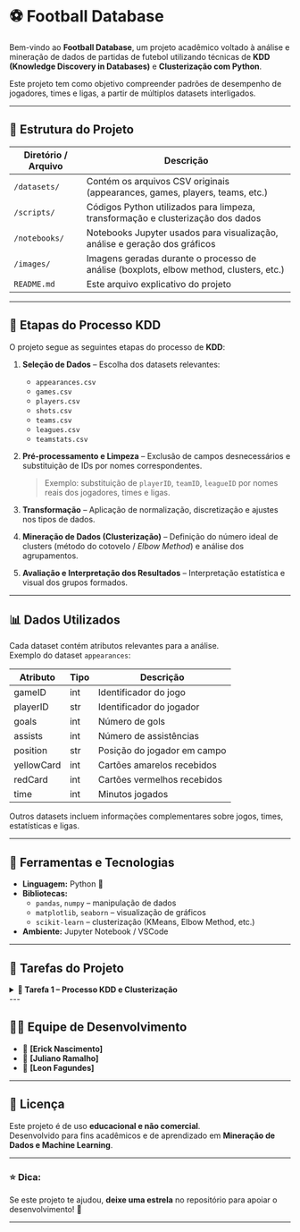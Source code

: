 # ⚽ Football Database

Bem-vindo ao **Football Database**, um projeto acadêmico voltado à análise e mineração de dados de partidas de futebol utilizando técnicas de **KDD (Knowledge Discovery in Databases)** e **Clusterização com Python**.

Este projeto tem como objetivo compreender padrões de desempenho de jogadores, times e ligas, a partir de múltiplos datasets interligados.

---

## 📂 Estrutura do Projeto

| Diretório / Arquivo | Descrição |
|----------------------|------------|
| `/datasets/` | Contém os arquivos CSV originais (appearances, games, players, teams, etc.) |
| `/scripts/` | Códigos Python utilizados para limpeza, transformação e clusterização dos dados |
| `/notebooks/` | Notebooks Jupyter usados para visualização, análise e geração dos gráficos |
| `/images/` | Imagens geradas durante o processo de análise (boxplots, elbow method, clusters, etc.) |
| `README.md` | Este arquivo explicativo do projeto |

---

## 🧩 Etapas do Processo KDD

O projeto segue as seguintes etapas do processo de **KDD**:

1. **Seleção de Dados** – Escolha dos datasets relevantes:  
   - `appearances.csv`  
   - `games.csv`  
   - `players.csv`  
   - `shots.csv`  
   - `teams.csv`  
   - `leagues.csv`  
   - `teamstats.csv`

2. **Pré-processamento e Limpeza** – Exclusão de campos desnecessários e substituição de IDs por nomes correspondentes.  
   > Exemplo: substituição de `playerID`, `teamID`, `leagueID` por nomes reais dos jogadores, times e ligas.  

3. **Transformação** – Aplicação de normalização, discretização e ajustes nos tipos de dados.

4. **Mineração de Dados (Clusterização)** – Definição do número ideal de clusters (método do cotovelo / *Elbow Method*) e análise dos agrupamentos.

5. **Avaliação e Interpretação dos Resultados** – Interpretação estatística e visual dos grupos formados.

---

## 📊 Dados Utilizados

Cada dataset contém atributos relevantes para a análise.  
Exemplo do dataset `appearances`:

| Atributo | Tipo | Descrição |
|-----------|------|------------|
| gameID | int | Identificador do jogo |
| playerID | str | Identificador do jogador |
| goals | int | Número de gols |
| assists | int | Número de assistências |
| position | str | Posição do jogador em campo |
| yellowCard | int | Cartões amarelos recebidos |
| redCard | int | Cartões vermelhos recebidos |
| time | int | Minutos jogados |

Outros datasets incluem informações complementares sobre jogos, times, estatísticas e ligas.

---

## 🧮 Ferramentas e Tecnologias

- **Linguagem:** Python 🐍  
- **Bibliotecas:**  
  - `pandas`, `numpy` – manipulação de dados  
  - `matplotlib`, `seaborn` – visualização de gráficos  
  - `scikit-learn` – clusterização (KMeans, Elbow Method, etc.)  
- **Ambiente:** Jupyter Notebook / VSCode

--- 

## 🧠 Tarefas do Projeto

<details>
<summary><b>🔗 Tarefa 1 – Processo KDD e Clusterização</b></summary>

<br>

Nesta tarefa serão incluídas **as informações detalhadas do processo KDD**, **as imagens dos gráficos** e **as análises dos clusters** conforme o desenvolvimento avança.


---

### 📋 Descrição Geral
O objetivo desta tarefa é aplicar o processo de **descoberta de conhecimento em bases de dados (KDD)** no conjunto de dados de futebol, realizando as etapas de:
1. Seleção dos datasets relevantes  
2. Limpeza e integração dos dados  
3. Normalização e transformação  
4. Execução da **clusterização (K-Means)**  
5. Interpretação dos resultados obtidos

---

### 🧩 Datasets Utilizados
- `appearances.csv`
- `games.csv`
- `players.csv`
- `teams.csv`
- `leagues.csv`
- `shots.csv`
- `teamstats.csv`

---

### ⚙️ Pré-processamento
Atributos removidos após o merge:
- `teamID` em *teamStats.csv* e *games.csv*  
- `leagueID` em *appearances.csv* e *games.csv*  
- `playerID` em *shots.csv* e *appearances.csv*

> 🔍 Esses atributos foram substituídos por seus respectivos nomes (ex: jogador, time, liga) para facilitar a interpretação durante a clusterização.

---

### 📊 Visualizações (em andamento)
As imagens dos gráficos gerados durante a análise serão adicionadas aqui:

- Boxplot de verificação de outliers  
  ![Boxplot exemplo](./images/boxplot_exemplo.png)

- Gráfico de Elbow (definição do número de clusters)  
  ![Elbow exemplo](./images/elbow_exemplo.png)

- Visualização dos Clusters  
  ![Clusters exemplo](./images/cluster_exemplo.png)

---

### 🧠 Análise dos Resultados
As interpretações e conclusões obtidas com base nos clusters formados serão descritas aqui conforme o desenvolvimento avança.

> Exemplo: “O Cluster 1 representa jogadores com alta taxa de gols e participação ofensiva, enquanto o Cluster 2 agrupa defensores com alta eficiência em desarmes.”

<summary><b>🔗 FIM da Tarefa 1 – Processo KDD e Clusterização</b></summary>
</details>
---

## 🧑‍💻 Equipe de Desenvolvimento

- 👤 **[Erick Nascimento]**
- 👤 **[Juliano Ramalho]**
- 👤 **[Leon Fagundes]**

---



## 📌 Licença

Este projeto é de uso **educacional e não comercial**.  
Desenvolvido para fins acadêmicos e de aprendizado em **Mineração de Dados e Machine Learning**.

---

### ⭐ Dica:
Se este projeto te ajudou, **deixe uma estrela** no repositório para apoiar o desenvolvimento! 🌟

---

